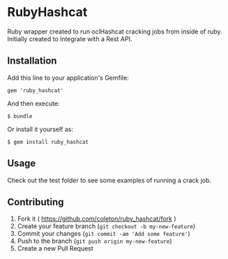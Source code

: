 # RubyHashcat

Ruby wrapper created to run oclHashcat cracking jobs from inside of ruby. Initially created to integrate with a Rest API.

## Installation

Add this line to your application's Gemfile:

    gem 'ruby_hashcat'

And then execute:

    $ bundle

Or install it yourself as:

    $ gem install ruby_hashcat

## Usage

Check out the test folder to see some examples of running a crack job.

## Contributing

1. Fork it ( https://github.com/coleton/ruby_hashcat/fork )
2. Create your feature branch (`git checkout -b my-new-feature`)
3. Commit your changes (`git commit -am 'Add some feature'`)
4. Push to the branch (`git push origin my-new-feature`)
5. Create a new Pull Request
